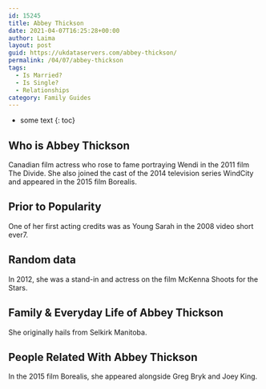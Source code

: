 ```yaml
---
id: 15245
title: Abbey Thickson
date: 2021-04-07T16:25:28+00:00
author: Laima
layout: post
guid: https://ukdataservers.com/abbey-thickson/
permalink: /04/07/abbey-thickson
tags:
  - Is Married?
  - Is Single?
  - Relationships
category: Family Guides
---
```


* some text
{: toc}


## Who is Abbey Thickson
                  
                  
                  
Canadian film actress who rose to fame portraying Wendi in the 2011 film The Divide. She also joined the cast of the 2014 television series WindCity and appeared in the 2015 film Borealis.
                  
              
            
              
            
                
                
                
## Prior to Popularity
                  
                  
                  
One of her first acting credits was as Young Sarah in the 2008 video short ever7.
                  
              
            
              
            
                
                
                
## Random data
                  
                  
                  
In 2012, she was a stand-in and actress on the film McKenna Shoots for the Stars.
                  
              
            
              
            
                
                
                
## Family & Everyday Life of Abbey Thickson
                  
                  
                  
She originally hails from Selkirk Manitoba.
                  
              
            
              
            
                
                
                
## People Related With Abbey Thickson
                  
                  
                  
In the 2015 film Borealis, she appeared alongside Greg Bryk and Joey King.
                  
              
            
              
            
                
              
            
              
              
            
            
              
            
          
          
          